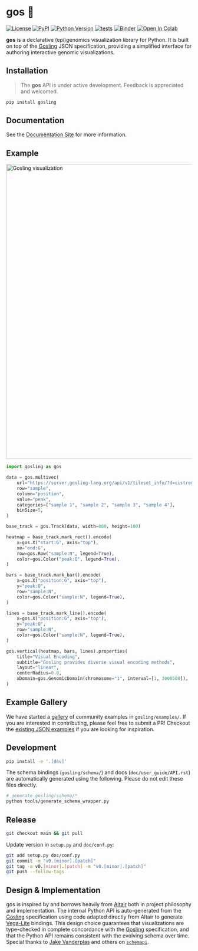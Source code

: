 # gos 🦆

[![License](https://img.shields.io/pypi/l/gosling.svg?color=green)](https://github.com/gosling-lang/gos/raw/main/LICENSE)
[![PyPI](https://img.shields.io/pypi/v/gosling.svg?color=green)](https://pypi.org/project/gosling)
[![Python Version](https://img.shields.io/pypi/pyversions/gosling.svg?color=green)](https://python.org)
[![tests](https://github.com/gosling-lang/gos/workflows/Test/badge.svg)](https://github.com/gosling-lang/gos/actions)
[![Binder](https://mybinder.org/badge_logo.svg)](https://mybinder.org/v2/gh/gosling-lang/gos/main?filepath=notebooks%2Fmultiple-coordinated-views.ipynb)
[![Open In Colab](https://colab.research.google.com/assets/colab-badge.svg)](https://colab.research.google.com/github/gosling-lang/gos/blob/main/notebooks/multiple-coordinated-views.ipynb)

**gos** is a declarative (epi)genomics visualization library for Python.
It is built on top of the [Gosling] JSON specification, providing a
simplified interface for authoring interactive genomic visualizations.



## Installation

> The **gos** API is under active development. Feedback is appreciated and welcomed.

```bash
pip install gosling
```

## Documentation

See the [Documentation Site](https://gosling-lang.github.io/gos) for more information.

## Example

<img src="https://github.com/gosling-lang/gos/raw/main/doc/_static/example.gif" alt="Gosling visualization" width="800" />

```python
import gosling as gos

data = gos.multivec(
    url="https://server.gosling-lang.org/api/v1/tileset_info/?d=cistrome-multivec",
    row="sample",
    column="position",
    value="peak",
    categories=["sample 1", "sample 2", "sample 3", "sample 4"],
    binSize=5,
)

base_track = gos.Track(data, width=800, height=100)

heatmap = base_track.mark_rect().encode(
    x=gos.X("start:G", axis="top"),
    xe="end:G",
    row=gos.Row("sample:N", legend=True),
    color=gos.Color("peak:Q", legend=True),
)

bars = base_track.mark_bar().encode(
    x=gos.X("position:G", axis="top"),
    y="peak:Q",
    row="sample:N",
    color=gos.Color("sample:N", legend=True),
)

lines = base_track.mark_line().encode(
    x=gos.X("position:G", axis="top"),
    y="peak:Q",
    row="sample:N",
    color=gos.Color("sample:N", legend=True),
)

gos.vertical(heatmap, bars, lines).properties(
    title="Visual Encoding",
    subtitle="Gosling provides diverse visual encoding methods",
    layout="linear",
    centerRadius=0.8,
    xDomain=gos.GenomicDomain(chromosome="1", interval=[1, 3000500]),
)
```

## Example Gallery

We have started a [gallery](https://gosling-lang.github.io/gos/gallery/index.html) of
community examples in `gosling/examples/`. If you are interested in contributing, please
feel free to submit a PR! Checkout the [existing JSON examples](http://gosling-lang.org/examples/)
if you are looking for inspiration.


## Development

```bash
pip install -e '.[dev]'
```

The schema bindings (`gosling/schema/`) and docs (`doc/user_guide/API.rst`) are 
automatically generated using the following. Please do not edit these
files directly.

```bash
# generate gosling/schema/*
python tools/generate_schema_wrapper.py
```

## Release

```bash
git checkout main && git pull
```

Update version in `setup.py` and `doc/conf.py`:

```bash
git add setup.py doc/conf.py
git commit -m "v0.[minor].[patch]"
git tag -a v0.[minor].[patch] -m "v0.[minor].[patch]"
git push --follow-tags
```

## Design & Implementation

gos is inspired by and borrows heavily from [Altair] both in project philosophy
and implementation. The internal Python API is auto-generated from the
[Gosling] specification using code adapted directly from Altair to generate
[Vega-Lite] bindings. This design choice guarantees that visualizations are
type-checked in complete concordance with the [Gosling] specification, and that
the Python API remains consistent with the evolving schema over time. Special thanks to
[Jake Vanderplas](https://github.com/jakevdp) and others on
[`schemapi`](https://github.com/altair-viz/altair/tree/master/tools/schemapi).

[Gosling]: https://github.com/gosling-lang/gosling.js
[Altair]: https://github.com/altair-viz/altair
[Vega-Lite]: https://github.com/vega/vega-lite
